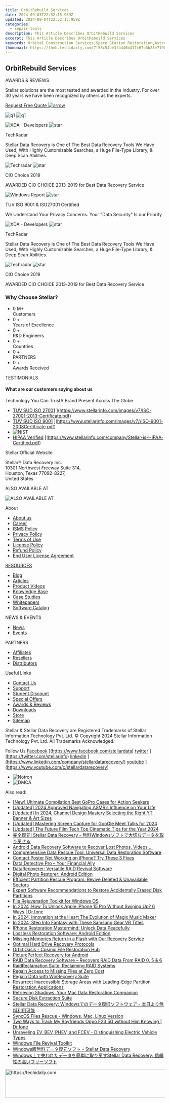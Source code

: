 ```yaml
---
title: OrbitRebuild Services
date: 2024-09-03T22:52:15.959Z
updated: 2024-09-04T22:52:15.959Z
categories:
  - repair-tools
description: This Article Describes OrbitRebuild Services
excerpt: This Article Describes OrbitRebuild Services
keywords: Orbital Construction Services,Space Station Restoration,Astronaut Habitat Refurbishment,Orbital Infrastructure Renewal,Space Habitat Rebuilding Services,Orbital Facility Overhaul,Advanced Orbit Construction Techniques
thumbnail: https://thmb.techidaily.com/7f58c54be3fb446b417c67b3b88e71900b79dad1ab69f246e6dc4f6374786b65.jpg
---
```


## OrbitRebuild Services

AWARDS & REVIEWS

 Stellar solutions are the most tested and awarded in the industry. For over 30 years we have been recognized by others as the experts.

[Request Free Quote ![arrow](labservices/images/arrow.svg) ](javascript:void%280%29)

![q1](https://www.stellarinfo.com/images/v7/q1.png) ![q1](https://www.stellarinfo.com/images/v7/q2.png)

![XDA - Developers](https://www.stellarinfo.com/image/catalog/reviews/TechRadar.jpg) ![star](https://www.stellarinfo.com/images/v7/star.png)

TechRadar

 Stellar Data Recovery is One of The Best Data Recovery Tools We Have Used, With Highly Customizable Searches, a Huge File-Type Library, & Deep Scan Abilities.

![Techradar](https://www.stellarinfo.com/public/frontEnd/images/service/cio.png) ![star](https://www.stellarinfo.com/images/v7/star.png)

CIO Choice 2019

 AWARDED CIO CHOICE 2013-2019 for Best Data Recovery Service

![Windows Report](https://www.stellarinfo.com/company/about/images/ISO_9001.jpg) ![star](https://www.stellarinfo.com/images/v7/star.png)

 TUV ISO 9001 & ISO27001 Certified

 We Understand Your Privacy Concerns. Your "Data Security" Is our Priority

![XDA - Developers](https://www.stellarinfo.com/image/catalog/reviews/TechRadar.jpg) ![star](https://www.stellarinfo.com/images/v7/star.png)

TechRadar

 Stellar Data Recovery is One of The Best Data Recovery Tools We Have Used, With Highly Customizable Searches, a Huge File-Type Library, & Deep Scan Abilities.

![Techradar](https://www.stellarinfo.com/public/frontEnd/images/service/cio.png) ![star](https://www.stellarinfo.com/images/v7/star.png)

CIO Choice 2019

 AWARDED CIO CHOICE 2013-2019 for Best Data Recovery Service

### Why Choose Stellar?

* 0  M+  
Customers
* 0 +  
Years of Excellence
* 0 +  
R&D Engineers
* 0 +  
Countries
* 0 +  
PARTNERS
* 0 +  
Awards Received

TESTIMONIALS

#### What are our customers saying about us

 Technology You Can TrustA Brand Present Across The Globe

* [TUV SUD ISO 27001](https://www.stellarinfo.com/images/v7/tuv1.png) ](https://www.stellarinfo.com/images/v7/ISO-27001-2013-Certificate.pdf)
* [TUV SUD ISO 9001](https://www.stellarinfo.com/images/v7/tuv2.png) ](https://www.stellarinfo.com/images/v7//ISO-9001-2008Certificate.pdf)
* ![NIST](https://www.stellarinfo.com/images/v7/nist.png)
* [HIPAA Verified](https://www.stellarinfo.com/images/v7/hipa.png) ](https://www.stellarinfo.com/company/Stellar-is-HIPAA-Certified.pdf)

 Stellar Official Website

 Stellar® Data Recovery Inc.  
 10301 Northwest Freeway Suite 314,  
 Houston, Texas 77092-8227,  
 United States

 ALSO AVAILABLE AT

![ALSO AVAILABLE AT](https://www.stellarinfo.com/images/v7/Partners_logo_new.png)

 About

* [About us](https://www.stellarinfo.com/company/about/stellar-overview.php)
* [Career](https://www.stellarinfo.com/career/)
* [ISMS Policy](https://www.stellarinfo.com/company/about/quality-policy.php)
* [Privacy Policy](https://www.stellarinfo.com/company/legal/privacy-policy.php)
* [Terms of Use](https://www.stellarinfo.com/company/legal/terms-of-use.php)
* [License Policy](https://www.stellarinfo.com/software-licensing-usage.php)
* [Refund Policy](https://www.stellarinfo.com/company/legal/refund-policy.php)
* [End User License Agreement](https://www.stellarinfo.com/company/legal/eula.php)

[RESOURCES](https://tools.techidaily.com/stellardata-recovery/buy-now/)

* [Blog](https://tools.techidaily.com/stellardata-recovery/buy-now/)
* [Articles](https://tools.techidaily.com/stellardata-recovery/buy-now/)
* [Product Videos](https://www.stellarinfo.com/video-gallery.php)
* [Knowledge Base](https://tools.techidaily.com/stellardata-recovery/buy-now/)
* [Case Studies](https://tools.techidaily.com/stellardata-recovery/buy-now/)
* [Whitepapers](https://tools.techidaily.com/stellardata-recovery/buy-now/)
* [Software Catalog](https://www.stellarinfo.com/company/catalog/softwarecatalog.pdf)

 NEWS & EVENTS

* [News](https://www.stellarinfo.com/company/press)
* [Events](https://www.stellarinfo.com/affiliate-summit/affiliate-summit.php)

 PARTNERS

* [Affiliates](https://tools.techidaily.com/stellardata-recovery/buy-now/)
* [Resellers](https://tools.techidaily.com/stellardata-recovery/buy-now/)
* [Distributors](https://tools.techidaily.com/stellardata-recovery/buy-now/)

 Useful Links

* [Contact Us](https://www.stellarinfo.com/contact/contact-us.php)
* [Support](https://tools.techidaily.com/stellardata-recovery/buy-now/)
* [Student Discount](https://www.stellarinfo.com/student-discount/)
* [Special Offers](https://tools.techidaily.com/stellardata-recovery/buy-now/)
* [Awards & Reviews](https://www.stellarinfo.com/company/about/data-restore-reviews.php)
* [Downloads](https://www.stellarinfo.com/download.php)
* [Store](https://tools.techidaily.com/stellardata-recovery/buy-now/)
* [Sitemap](https://www.stellarinfo.com/sitemap.php)

 Stellar & Stellar Data Recovery are Registered Trademarks of Stellar Information Technology Pvt. Ltd. © Copyright 2024 Stellar Information Technology Pvt. Ltd. All Trademarks Acknowledged.

Follow Us [Facebook](https://www.stellarinfo.com/public/frontEnd/images/product/fb.png) ](https://www.facebook.com/stellardata) [twitter](https://www.stellarinfo.com/public/frontEnd/images/product/tw.png) ](https://twitter.com/stellarinfo) [linkedin](https://www.stellarinfo.com/public/frontEnd/images/product/in.png) ](https://www.linkedin.com/company/stellardatarecovery/) [youtube](https://www.stellarinfo.com/public/frontEnd/images/product/yt.png) ](https://www.youtube.com/c/stellardatarecovery)

* ![Notron](https://www.stellarinfo.com/images/v7/notron.png)
* ![DMCA](https://www.stellarinfo.com/images/v7/dmca.png)

<ins class="adsbygoogle"
     style="display:block"
     data-ad-format="autorelaxed"
     data-ad-client="ca-pub-7571918770474297"
     data-ad-slot="1223367746"></ins>



<ins class="adsbygoogle"
     style="display:block"
     data-ad-client="ca-pub-7571918770474297"
     data-ad-slot="8358498916"
     data-ad-format="auto"
     data-full-width-responsive="true"></ins>





<span class="atpl-alsoreadstyle">Also read:</span>
<div><ul>
<li><a href="https://some-skills.techidaily.com/new-ultimate-compilation-best-gopro-cases-for-action-seekers/"><u>[New] Ultimate Compilation  Best GoPro Cases for Action Seekers</u></a></li>
<li><a href="https://fox-direct.techidaily.com/updated-2024-approved-navigating-asmrs-influence-on-your-life/"><u>[Updated] 2024 Approved  Navigating ASMR’s Influence on Your Life</u></a></li>
<li><a href="https://facebook-record-videos.techidaily.com/updated-in-2024-channel-design-mastery-selecting-the-right-yt-banner-and-art-sizes/"><u>[Updated] In 2024, Channel Design Mastery  Selecting the Right YT Banner & Art Sizes</u></a></li>
<li><a href="https://remote-screen-capture.techidaily.com/updated-mastering-screen-capture-for-google-meet-talks-for-2024/"><u>[Updated] Mastering Screen Capture for GooGle Meet Talks for 2024</u></a></li>
<li><a href="https://some-guidance.techidaily.com/updated-the-future-film-tech-top-cinematic-tips-for-the-year-2024/"><u>[Updated] The Future Film Tech  Top Cinematic Tips for the Year 2024</u></a></li>
<li><a href="https://data-recovery.techidaily.com/1720600367771-stellar-data-recovery-windows/"><u>完全復元! Stellar Data Recovery - 無料Windowsソフトで大切なデータを取り戻せる</u></a></li>
<li><a href="https://data-recovery.techidaily.com/android-data-recovery-software-to-recover-lost-photos-videos/"><u>Android Data Recovery Software to Recover Lost Photos, Videos ...</u></a></li>
<li><a href="https://data-recovery.techidaily.com/comprehensive-data-rescue-tool-universal-data-restoration-software/"><u>Comprehensive Data Rescue Tool: Universal Data Restoration Software</u></a></li>
<li><a href="https://fox-that.techidaily.com/contact-poster-not-working-on-iphone-try-these-3-fixes/"><u>Contact Poster Not Working on iPhone? Try These 3 Fixes</u></a></li>
<li><a href="https://data-recovery.techidaily.com/data-detective-pro-your-financial-ally/"><u>Data Detective Pro – Your Financial Ally</u></a></li>
<li><a href="https://data-recovery.techidaily.com/datarecoverer-versatile-raid-revival-software/"><u>DataRecoverer: Versatile RAID Revival Software</u></a></li>
<li><a href="https://data-recovery.techidaily.com/digital-photo-restorer-android-edition/"><u>Digital Photo Restorer: Android Edition</u></a></li>
<li><a href="https://data-recovery.techidaily.com/efficient-partition-rescue-program-revive-deleted-and-unavailable-sectors/"><u>Efficient Partition Rescue Program: Revive Deleted & Unavailable Sectors</u></a></li>
<li><a href="https://data-recovery.techidaily.com/expert-software-recommendations-to-restore-accidentally-erased-disk-partitions/"><u>Expert Software Recommendations to Restore Accidentally Erased Disk Partitions</u></a></li>
<li><a href="https://data-recovery.techidaily.com/file-rejuvenation-toolkit-for-windows-os/"><u>File Rejuvenation Toolkit for Windows OS</u></a></li>
<li><a href="https://iphone-unlock.techidaily.com/in-2024-how-to-unlock-apple-iphone-15-pro-without-swiping-up-6-ways-drfone-by-drfone-ios/"><u>In 2024, How To Unlock Apple iPhone 15 Pro Without Swiping Up? 6 Ways | Dr.fone</u></a></li>
<li><a href="https://some-knowledge.techidaily.com/in-2024-innovation-at-the-heart-the-evolution-of-magix-music-maker/"><u>In 2024, Innovation at the Heart  The Evolution of Magix Music Maker</u></a></li>
<li><a href="https://fox-glue.techidaily.com/in-2024-step-into-fantasy-with-these-samsung-gear-vr-titles/"><u>In 2024, Step Into Fantasy with These Samsung Gear VR Titles</u></a></li>
<li><a href="https://data-recovery.techidaily.com/iphone-restoration-mastermind-unlock-data-peacefully/"><u>IPhone Restoration Mastermind: Unlock Data Peacefully</u></a></li>
<li><a href="https://data-recovery.techidaily.com/lossless-restoration-software-android-edition/"><u>Lossless Restoration Software: Android Edition</u></a></li>
<li><a href="https://data-recovery.techidaily.com/missing-memories-return-in-a-flash-with-our-recovery-service/"><u>Missing Memories Return in a Flash with Our Recovery Service</u></a></li>
<li><a href="https://data-recovery.techidaily.com/optimal-hard-drive-recovery-protocols/"><u>Optimal Hard Drive Recovery Protocols</u></a></li>
<li><a href="https://data-recovery.techidaily.com/orbit-oasis-cosmic-file-restoration-hub/"><u>Orbit Oasis - Cosmic File Restoration Hub</u></a></li>
<li><a href="https://data-recovery.techidaily.com/pictureperfect-recovery-for-android/"><u>PicturePerfect Recovery for Android</u></a></li>
<li><a href="https://data-recovery.techidaily.com/raid-data-recovery-software-recovers-raid-data-from-raid-0-5-and-6/"><u>RAID Data Recovery Software – Recovers RAID Data From RAID 0, 5 & 6</u></a></li>
<li><a href="https://data-recovery.techidaily.com/raidreclamation-suite-reclaiming-raid-systems/"><u>RaidReclamation Suite: Reclaiming RAID Systems</u></a></li>
<li><a href="https://data-recovery.techidaily.com/regain-access-to-missing-files-at-zero-cost/"><u>Regain Access to Missing Files at Zero Cost</u></a></li>
<li><a href="https://data-recovery.techidaily.com/regain-data-with-winrecovery-suite/"><u>Regain Data with WinRecovery Suite</u></a></li>
<li><a href="https://data-recovery.techidaily.com/resurrect-inaccessible-storage-areas-with-leading-edge-partition-restoration-applications/"><u>Resurrect Inaccessible Storage Areas with Leading-Edge Partition Restoration Applications</u></a></li>
<li><a href="https://data-recovery.techidaily.com/retrieving-shadows-your-mac-data-restoration-companion/"><u>Retrieving Shadows: Your Mac Data Restoration Companion</u></a></li>
<li><a href="https://data-recovery.techidaily.com/secure-disk-extraction-suite/"><u>Secure Disk Extraction Suite</u></a></li>
<li><a href="https://data-recovery.techidaily.com/1720600612670-stellar-data-recovery-windows/"><u>Stellar Data Recovery: Windowsでのデータ復旧ソフトウェア - 本日より無料利用可能</u></a></li>
<li><a href="https://data-recovery.techidaily.com/syncos-files-rescue-windows-mac-linux-version/"><u>SyncOS Files Rescue - Windows, Mac, Linux Version</u></a></li>
<li><a href="https://android-location-track.techidaily.com/two-ways-to-track-my-boyfriends-oppo-f23-5g-without-him-knowing-drfone-by-drfone-virtual-android/"><u>Two Ways to Track My Boyfriends Oppo F23 5G without Him Knowing | Dr.fone</u></a></li>
<li><a href="https://technical-tips.techidaily.com/unraveling-ev-bev-phev-and-fcev-distinguishing-electric-vehicle-types/"><u>Unraveling EV, BEV, PHEV, and FCEV - Distinguishing Electric Vehicle Types</u></a></li>
<li><a href="https://data-recovery.techidaily.com/windows-file-revival-toolkit/"><u>Windows File Revival Toolkit</u></a></li>
<li><a href="https://data-recovery.techidaily.com/1720600619111-windows-stellar-data-recovery/"><u>Windows版無料データ復元ソフト - Stellar Data Recovery</u></a></li>
<li><a href="https://data-recovery.techidaily.com/1720600663304-windowsstellar-data-recovery/"><u>Windows上で失われたデータを簡単に取り戻すStellar Data Recovery: 信頼性の高いフリーソフト</u></a></li>
</ul></div>

<!-- affiliate ads begin -->
<a href="https://appsumo.8odi.net/c/5597632/2123750/7443" target="_top" id="2123750">
  <img src="//a.impactradius-go.com/display-ad/7443-2123750" border="0" alt="https://techidaily.com" width="728" height="90"/>
</a>
<img height="0" width="0" src="https://appsumo.8odi.net/i/5597632/2123750/7443" style="position:absolute;visibility:hidden;" border="0" />
<!-- affiliate ads end -->